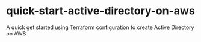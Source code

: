 # quick-start-active-directory-on-aws
A quick get started using Terraform configuration to create Active Directory on AWS
